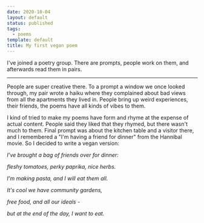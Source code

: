 ```yaml
---
date: 2020-10-04
layout: default
status: published
tags:
  - poems
template: default
title: My first vegan poem
---
```


I've joined a poetry group. There are prompts, people work on them, and afterwards read them in pairs.


---

People are super creative there. To a prompt a window we once looked through, my pair wrote a haiku where they complained about bad views from all the apartments they lived in. People bring up weird experiences, their friends, the poems have all kinds of vibes to them.


I kind of tried to make my poems have form and rhyme at the expense of actual content. People said they liked that they rhymed, but there wasn't much to them. Final prompt was about the kitchen table and a visitor there, and I remembered a "I'm having a friend for dinner" from the Hannibal movie. So I decided to write a vegan version:


<i>
I've brought a bag of friends over for dinner:

fleshy tomatoes, perky paprika, nice herbs.

I'm making pasta, and I will eat them all.


It's cool we have community gardens,

free food, and all our ideals -

but at the end of the day, I want to eat.
</i>
